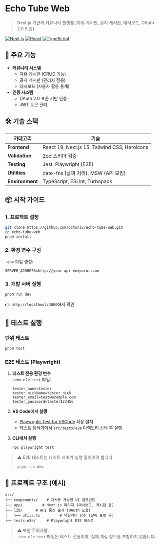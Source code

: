 # Echo Tube Web

> Next.js 기반의 커뮤니티 플랫폼 (자유 게시판, 공지 게시판, 대시보드, OAuth 2.0 인증)

[![Next.js](https://img.shields.io/badge/Next.js-15.2.4-blue?logo=nextdotjs)](https://nextjs.org/)
[![React](https://img.shields.io/badge/React-19.0.0-%2361DAFB?logo=react)](https://react.dev/)
[![TypeScript](https://img.shields.io/badge/TypeScript-5.7.3-%233178C6?logo=typescript)](https://www.typescriptlang.org/)

## 🚀 주요 기능

- **커뮤니티 시스템**
  - 자유 게시판 (CRUD 기능)
  - 공지 게시판 (관리자 전용)
  - 대시보드 (사용자 활동 통계)
- **인증 시스템**
  - OAuth 2.0 표준 기반 인증
  - JWT 토큰 관리

## 🛠 기술 스택

| 카테고리        | 기술                                          |
| --------------- | --------------------------------------------- |
| **Frontend**    | React 19, Next.js 15, Tailwind CSS, Heroicons |
| **Validation**  | Zod 스키마 검증                               |
| **Testing**     | Jest, Playwright (E2E)                        |
| **Utilities**   | date-fns (날짜 처리), MSW (API 모킹)          |
| **Environment** | TypeScript, ESLint, Turbopack                 |

## 📦 시작 가이드

### 1. 프로젝트 설정

```bash
git clone https://github.com/octuniv/echo-tube-web.git
cd echo-tube-web
pnpm install
```

### 2. 환경 변수 구성

`.env` 파일 생성:

```env
SERVER_ADDRESS=http://your-api-endpoint.com
```

### 3. 개발 서버 실행

```bash
pnpm run dev
```

👉 `http://localhost:3000`에서 확인

## 🧪 테스트 실행

### 단위 테스트

```bash
pnpm test
```

### E2E 테스트 (Playwright)

1. **테스트 전용 환경 변수**  
   `.env.e2e.test` 파일:

   ```env
   tester_name=tester
   tester_nickName=tester_nick
   tester_email=test@example.com
   tester_password=tester123456
   ```

2. **VS Code에서 실행**

   - [Playwright Test for VSCode](https://marketplace.visualstudio.com/items?itemName=ms-playwright.playwright) 확장 설치
   - 테스트 탐색기에서 `src/tests/e2e` 디렉토리 선택 후 실행

3. **CLI에서 실행**
   ```bash
   npx playwright test
   ```

> ⚠️ E2E 테스트는 테스트 서버가 실행 중이어야 합니다:
>
> ```bash
> pnpm run dev
> ```

## 📂 프로젝트 구조 (예시)

```
src/
├── components/    # 재사용 가능한 UI 컴포넌트
├── app/         # Next.js 페이지 (대시보드, 게시판 등)
├── lib/      # API 통신 로직 (OAuth 포함)
│   ├── utils.ts         # 유틸리티 함수 (날짜 포맷 등)
├── tests-e2e/     # Playwright E2E 테스트
```

> ⚠️ 보안 주의사항:  
> `.env.e2e.test` 파일은 테스트 전용이며, 실제 계정 정보를 포함하지 않습니다.

